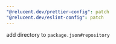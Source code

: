 ```yaml
---
"@relucent.dev/prettier-config": patch
"@relucent.dev/eslint-config": patch
---
```


add directory to `package.json#repository`
